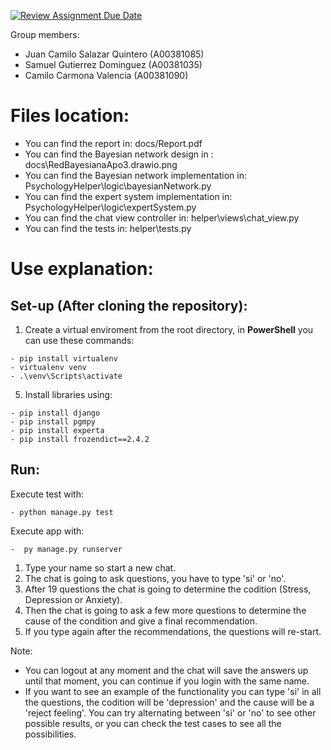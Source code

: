 [![Review Assignment Due Date](https://classroom.github.com/assets/deadline-readme-button-24ddc0f5d75046c5622901739e7c5dd533143b0c8e959d652212380cedb1ea36.svg)](https://classroom.github.com/a/lsaeWt1N)

Group members:
 - Juan Camilo Salazar Quintero (A00381085)
 - Samuel Gutierrez Dominguez (A00381035)
 - Camilo Carmona Valencia (A00381090)

# Files location:

  - You can find the report in: docs/Report.pdf
  - You can find the Bayesian network design in : docs\RedBayesianaApo3.drawio.png
  - You can find the Bayesian network implementation in: PsychologyHelper\logic\bayesianNetwork.py
  - You can find the expert system implementation in: PsychologyHelper\logic\expertSystem.py
  - You can find the chat view controller in: helper\views\chat_view.py
  - You can find the tests in: helper\tests.py
    

# Use explanation:

## Set-up (After cloning the repository):

  1. Create a virtual enviroment from the root directory, in **PowerShell** you can use these commands:
     
    - pip install virtualenv
    - virtualenv venv
    - .\venv\Scripts\activate

  5. Install libraries using:
     
    - pip install django
    - pip install pgmpy
    - pip install experta
    - pip install frozendict==2.4.2
    
## Run:

  Execute test with:
  
    - python manage.py test

  Execute app with:
  
    -  py manage.py runserver

1. Type your name so start a new chat.
2. The chat is going to ask questions, you have to type 'si' or 'no'.
3. After 19 questions the chat is going to determine the codition (Stress, Depression or Anxiety).
4. Then the chat is going to ask a few more questions to determine the cause of the condition and give a final recommendation.
5. If you type again after the recommendations, the questions will re-start.

Note: 
- You can logout at any moment and the chat will save the answers up until that moment, you can continue if you login with the same name.
- If you want to see an example of the functionality you can type 'si' in all the questions, the codition will be 'depression' and the cause will be a 'reject feeling'. You can try alternating between 'si' or 'no' to see other possible results, or you can check the test cases to see all the possibilities.
   




  


